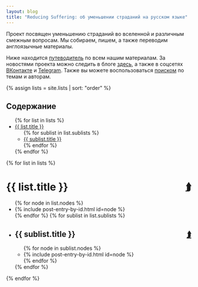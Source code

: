 ```yaml
---
layout: blog
title: "Reducing Suffering: об уменьшении страданий на русском языке"
---
```

Проект посвящен уменьшению страданий во вселенной и различным смежным вопросам. Мы собираем, пишем, а также переводим англоязычные материалы.

Ниже находится [путеводитель](#Содержание) по всем нашим материалам. За новостями проекта можно следить в блоге [здесь](blog.html), а также в соцсетях <a href="{{ site.vk }}">ВКонтакте</a> и <a href="{{ site.telegram }}">Telegram</a>. Также вы можете воспользоваться [поиском](tags.html) по темам и авторам.

{% assign lists = site.lists | sort: "order" %}

<div class="contents" id="Содержание">
  <h2>Содержание</h2>
  <ul>
    {% for list in lists %}
    <li><a href="#{{ list.mark }}">{{ list.title }}</a>
      <ul>{% for sublist in list.sublists %}
        <li><a href="#{{ sublist.mark }}{{ sublist.url }}">{{ sublist.title }}</a>
		</li>
      {% endfor %}</ul>
	</li>{% endfor %}
  </ul>
</div>

{% for list in lists %}
  <h1 id="{{ list.mark }}">{{ list.title }} <a href="#Содержание" style="float: right">&#11181;</a></h1>
  <ul>{% for node in list.nodes %}
    <li class="sublist">{% include post-entry-by-id.html id=node %}</li>
  {% endfor %}
  {% for sublist in list.sublists %}
    <li><h2 id="{{ sublist.mark }}">{{ sublist.title }} <a href="#Содержание" style="float: right">&#11181;</a></h2>
    <ul>{% for node in sublist.nodes %}
      <li class="sublist">{% include post-entry-by-id.html id=node %}</li>
    {% endfor %}</ul></li>
  {% endfor %}
  </ul>
{% endfor %}
